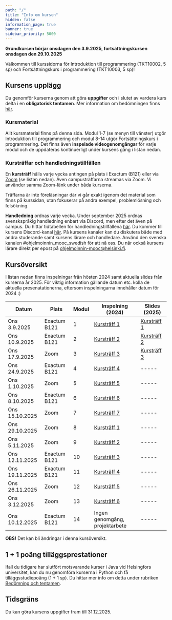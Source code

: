 ```yaml
---
path: "/"
title: "Info om kursen"
hidden: false
information_page: true
banner: true
sidebar_priority: 5000
---
```


**Grundkursen börjar onsdagen den 3.9.2025, fortsättningskursen onsdagen den 29.10.2025**

Välkommen till kurssidorna för Introduktion till programmering (TKT10002, 5 sp) och Fortsättningskurs i programmering (TKT10003, 5 sp)! 

## Kursens upplägg

Du genomför kurserna genom att göra **uppgifter** och i slutet av vardera kurs delta i en **obligatorisk tentamen**. Mer information om bedömningen finns [här](https://rage.github.io/ohjelmointi-24-sv/bedomningar-och-prov).

### Kursmaterial
Allt kursmaterial finns på denna sida. Modul 1-7 (se menyn till vänster) utgör Introduktion till programmering och modul 8-14 utgör Fortsättningskurs i programmering. Det finns även **inspelade videogenomgångar** för varje modul och de uppdateras kontinuerligt under kursens gång i listan nedan.

### Kursträffar och handledningstillfällen 
En **kursträff** hålls varje vecka antingen på plats i Exactum (B121) eller via [Zoom](https://helsinki.zoom.us/j/66662957651?pwd=ehGUCBaMuaiCm4PyRabd3Ajs4lDOhV.1) (se listan nedan). Även campusträffarna streamas via Zoom. Vi använder samma Zoom-länk under båda kurserna. 

Träffarna är inte föreläsningar där vi går exakt igenom det material som finns på kurssidan, utan fokuserar på andra exempel, problemlösning och felsökning. 

**Handledning** ordnas varje vecka. Under september 2025 ordnas svenskspråkig handledning enbart via Discord, men efter det även på campus. Du hittar tidtabellen för handledningstillfällena [här](https://rage.github.io/ohjelmointi-25-sv/stod). Du kommer till kursens Discord-kanal [här](https://study.cs.helsinki.fi/discord/join/ohjelmoinnin_mooc). På kursens kanaler kan du diskutera både med andra studerande samt kursens lärare och handledare. Använd den svenska kanalen #ohjelmoinnin_mooc_swedish för att nå oss. Du når också kursens lärare direkt per epost på ohjelmoinnin-mooc@helsinki.fi.

## Kursöversikt

I listan nedan finns inspelningar från hösten 2024 samt aktuella slides från kurserna år 2025. För viktig information gällande datum etc. kolla de aktuella presenatationerna, eftersom inspelningarna innehåller datum för 2024 :)

Datum          |  Plats  | Modul | Inspelning (2024) | Slides (2025)
---------------|---------|-------|----- |----- 
Ons 3.9.2025   | Exactum B121 |   1   | [Kursträff 1](https://youtu.be/WLqv5CBMfe4)|[Kursträff 1](https://docs.google.com/presentation/d/1Ypv-DqgOb00sjmdTaOwmnDBaVJvyqNAVT3TdkmhYZqo/present)
Ons 10.9.2025  | Exactum B121    |   2   | [Kursträff 2](https://youtu.be/cvfuAPBqMnE)|[Kursträff 2](https://docs.google.com/presentation/d/152sk-Idj-QVTEuvS6r1JQ8CBOKFsqP5eQYRhairEzok/present)
Ons 17.9.2025  | Zoom    |   3   | [Kursträff 3](https://youtu.be/tZMCsoPVNIk)|[Kursträff 3](https://docs.google.com/presentation/d/16Rz-jIpwXITHl3zQoYt6M7XG6KQuHtH2y3klufg8nqk/present)
Ons 24.9.2025  | Exactum B121 |   4   | [Kursträff 4](https://youtu.be/XN97GBcsEiM)|----- 
Ons 1.10.2025  | Zoom |   5   | [Kursträff 5](https://youtu.be/6EBVU6I30_4)|----- 
Ons 8.10.2025  | Exactum B121 |   6   | [Kursträff 6](https://youtu.be/69ak0TAhzME)|----- 
Ons 15.10.2025 | Zoom |   7   | [Kursträff 7](https://youtu.be/GuoPdRdtVX0)|----- 
Ons 29.10.2025  | Zoom |   8   |[Kursträff 1](https://youtu.be/OSn1ylXxL3g)|----- 
Ons 5.11.2025   | Zoom |   9   | [Kursträff 2](https://youtu.be/PhMOP2G5MjY)|----- 
Ons 12.11.2025  | Exactum B121    |   10  | [Kursträff 3](https://youtu.be/klfXuoXwoMw)|----- 
Ons 19.11.2025  | Exactum B121    |   11  | [Kursträff 4](https://youtu.be/E-VZxC-NkE4)|----- 
Ons 26.11.2025  | Zoom |   12  | [Kursträff 5](https://youtu.be/pZ6XCqszFm8)|----- 
Ons 3.12.2025   | Zoom    |   13  | [Kursträff 6](https://youtu.be/8WohpV_pNi8)|----- 
Ons 10.12.2025  | Exactum B121 |   14  | Ingen genomgång, projektarbete|----- 

**OBS!** Det kan bli ändringar i denna kursöversikt.

## 1 + 1 poäng tilläggsprestationer

Ifall du tidigare har slutfört motsvarande kurser i Java vid Helsingfors universitet, kan du nu genomföra kurserna i Python och få tilläggsstudiepoäng (1 + 1 sp). Du hittar mer info om detta under rubriken [Bedömning och tentamen](https://rage.github.io/ohjelmointi-24-sv/bedomningar-och-prov).

## Tidsgräns

Du kan göra kursens uppgifter fram till 31.12.2025.


